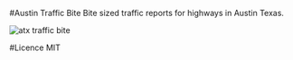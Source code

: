 #Austin Traffic Bite
Bite sized traffic reports for highways in Austin Texas.

![atx traffic bite](https://raw.githubusercontent.com/paulserraino/Austin-Traffic-Bite/master/images/br_trafficbite.png)

#Licence
MIT